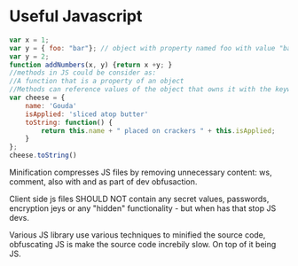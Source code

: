 # Useful Javascript
```javascript
var x = 1;
var y = { foo: "bar"}; // object with property named foo with value "bar"
var y = 2;
function addNumbers(x, y) {return x +y; }
//methods in JS could be consider as:
//A function that is a property of an object
//Methods can reference values of the object that owns it with the keyword = "this";
var cheese = {
	name: 'Gouda'
	isApplied: 'sliced atop butter'
	toString: function() {
		return this.name + " placed on crackers " + this.isApplied;
	}
};
cheese.toString()
```

Minification compresses JS files by removing unnecessary content: ws, comment, also with and as part of dev obfusaction.

Client side js files SHOULD NOT contain any secret values, passwords, encryption jeys or any "hidden" functionality - but when has that stop JS devs.

Various JS library use various techniques to minified the source code, obfuscating JS is make the source code increbily slow. On top of it being JS.
